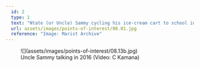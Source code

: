 ```yaml
---
  id: 2
  type: 1
  text: "Ntate (or Uncle) Sammy cycling his ice-cream cart to school in 1963, pictured at the junction of Eckstein and Innes Streets."
  url: assets/images/points-of-interest/08.01.jpg
  reference: "Image: Marist Archive"
---
```


<figure>![](assets/images/points-of-interest/08.13b.jpg)

<figcaption>Uncle Sammy talking in 2016 (Video: C Kamana)</figcaption>

</figure>
        